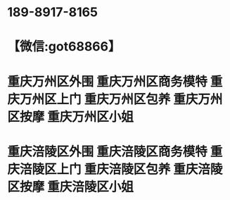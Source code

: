 # 189-8917-8165
# 【微信:got68866】
# 重庆万州区外围 重庆万州区商务模特 重庆万州区上门 重庆万州区包养 重庆万州区按摩 重庆万州区小姐 
#  重庆涪陵区外围 重庆涪陵区商务模特 重庆涪陵区上门 重庆涪陵区包养 重庆涪陵区按摩 重庆涪陵区小姐
